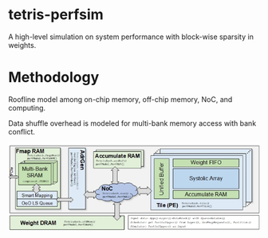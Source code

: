 # tetris-perfsim
A high-level simulation on system performance with block-wise sparsity in weights.

# Methodology
Roofline model among on-chip memory, off-chip memory, NoC, and computing. 

Data shuffle overhead is modeled for multi-bank memory access with bank conflict.

![Alt text](./doc/tetris.jpg?raw=true "Architecture and Simulator Overview")
